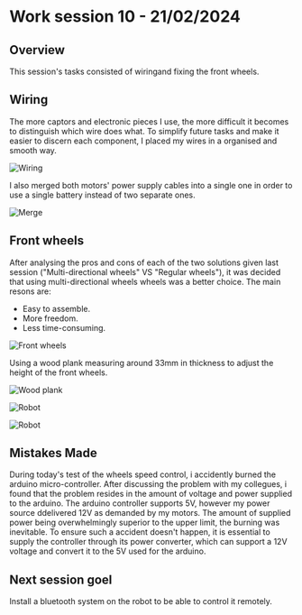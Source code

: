 # Work session 10 - 21/02/2024

## Overview

This session's tasks consisted of wiringand fixing the front wheels.

## Wiring

The more captors and electronic pieces I use, the more difficult it becomes to distinguish which wire does what. To simplify future tasks and make it easier to discern each component, I placed my wires in a organised and smooth way.

![Wiring](https://github.com/ProjectAliB/ProjectAli.github.io/blob/789e78f4e298a1794a3a90cd20c97fbd545787a1/Ressources/Images%26Pictures/Work%20session%2010/20240221_170640.jpg)

I also merged both motors' power supply cables into a single one in order to use a single battery instead of two separate ones.

![Merge](https://github.com/ProjectAliB/ProjectAli.github.io/blob/789e78f4e298a1794a3a90cd20c97fbd545787a1/Ressources/Images%26Pictures/Work%20session%2010/20240221_145751.jpg)

## Front wheels

After analysing the pros and cons of each of the two solutions given last session ("Multi-directional wheels" VS "Regular wheels"), it was decided that using multi-directional wheels wheels was a better choice. The main resons are:
- Easy to assemble.
- More freedom.
- Less time-consuming.

![Front wheels](https://github.com/ProjectAliB/ProjectAli.github.io/blob/789e78f4e298a1794a3a90cd20c97fbd545787a1/Ressources/Images%26Pictures/Work%20session%2010/20240221_153405.jpg)

Using a wood plank measuring around 33mm in thickness to adjust the height of the front wheels.

![Wood plank](https://github.com/ProjectAliB/ProjectAli.github.io/blob/789e78f4e298a1794a3a90cd20c97fbd545787a1/Ressources/Images%26Pictures/Work%20session%2010/20240221_153358.jpg)

![Robot](https://github.com/ProjectAliB/ProjectAli.github.io/blob/789e78f4e298a1794a3a90cd20c97fbd545787a1/Ressources/Images%26Pictures/Work%20session%2010/20240221_170627.jpg)

![Robot](https://github.com/ProjectAliB/ProjectAli.github.io/blob/789e78f4e298a1794a3a90cd20c97fbd545787a1/Ressources/Images%26Pictures/Work%20session%2010/20240221_170634.jpg)

## Mistakes Made

During today's test of the wheels speed control, i accidently burned the arduino micro-controller. After discussing the problem with my collegues, i found that the problem resides in the amount of voltage and power supplied to the arduino. The arduino controller supports 5V, however my power source ddelivered 12V as demanded by my motors. The amount of supplied power being overwhelmingly superior to the upper limit, the burning was inevitable.
To ensure such a accident doesn't happen, it is essential to supply the controller through its power converter, which can support a 12V voltage and convert it to the 5V used for the arduino.

## Next session goel

Install a bluetooth system on the robot to be able to control it remotely.

